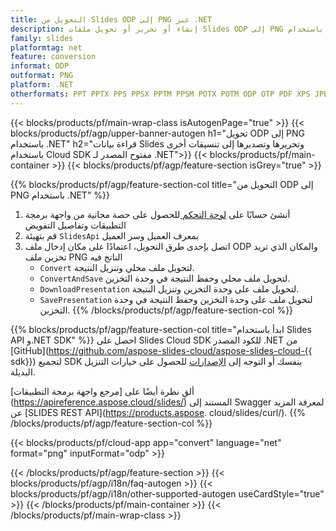 ```yaml
---
title: التحويل من Slides ODP إلى PNG عبر .NET
description: إنشاء أو تحرير أو تحويل ملفات Slides ODP إلى PNG باستخدام REST API و.NET SDK مفتوح المصدر
family: slides
platformtag: net
feature: conversion
informat: ODP
outformat: PNG
platform: .NET
otherformats: PPT PPTX PPS PPSX PPTM PPSM POTX POTM ODP OTP PDF XPS JPEG BMP TIFF SVG HTML SWF HTML5 GIF XAML MPEG4
---
```


{{< blocks/products/pf/main-wrap-class isAutogenPage="true" >}}
{{< blocks/products/pf/agp/upper-banner-autogen h1="تحويل ODP إلى PNG باستخدام .NET" h2="قراءة بيانات Slides وتحريرها وتصديرها إلى تنسيقات أخرى باستخدام Cloud SDK مفتوح المصدر لـ .NET">}}
{{< blocks/products/pf/main-container >}}
{{< blocks/products/pf/agp/feature-section isGrey="true" >}}

{{% blocks/products/pf/agp/feature-section-col title="التحويل من ODP إلى PNG باستخدام .NET" %}}
1. أنشئ حسابًا على <a href="https://dashboard.aspose.cloud/"> لوحة التحكم </a> للحصول على حصة مجانية من واجهة برمجة التطبيقات وتفاصيل التفويض
1. قم بتهيئة ```SlidesApi``` بمعرف العميل وسر العميل
1. اتصل بإحدى طرق التحويل، اعتمادًا على مكان إدخال ملف ODP والمكان الذي تريد تخزين ملف PNG الناتج فيه
    - ```Convert``` لتحويل ملف محلي وتنزيل النتيجة.
    - ```ConvertAndSave``` لتحويل ملف محلي وحفظ النتيجة في وحدة التخزين.
    - ```DownloadPresentation``` لتحويل ملف على وحدة التخزين وتنزيل النتيجة.
    - ```SavePresentation``` لتحويل ملف على وحدة التخزين وحفظ النتيجة في وحدة التخزين.
{{% /blocks/products/pf/agp/feature-section-col %}}

{{% blocks/products/pf/agp/feature-section-col title="ابدأ باستخدام Slides API و.NET SDK" %}}
احصل على Slides Cloud SDK للكود المصدر .NET من [GitHub](https://github.com/aspose-slides-cloud/aspose-slides-cloud-{{ sdk}}) لتجميع SDK بنفسك أو التوجه إلى [الإصدارات](https://releases.aspose.cloud/) للحصول على خيارات التنزيل البديلة.

ألقِ نظرة أيضًا على [مرجع واجهة برمجة التطبيقات] (https://apireference.aspose.cloud/slides/) المستند إلى Swagger لمعرفة المزيد عن [SLIDES REST API](https://products.aspose. cloud/slides/curl/).
{{% /blocks/products/pf/agp/feature-section-col %}}

{{< blocks/products/pf/cloud-app app="convert" language="net" format="png" inputFormat="odp" >}}

{{< /blocks/products/pf/agp/feature-section >}}
{{< blocks/products/pf/agp/i18n/faq-autogen >}}
{{< blocks/products/pf/agp/i18n/other-supported-autogen useCardStyle="true" >}}
{{< /blocks/products/pf/main-container >}}
{{< /blocks/products/pf/main-wrap-class >}}